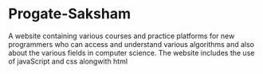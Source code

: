 # Progate-Saksham
A website containing various courses and practice platforms for new programmers who can access and understand various algorithms and also about the various fields in computer science.
The website includes the use of javaScript and css alongwith html
